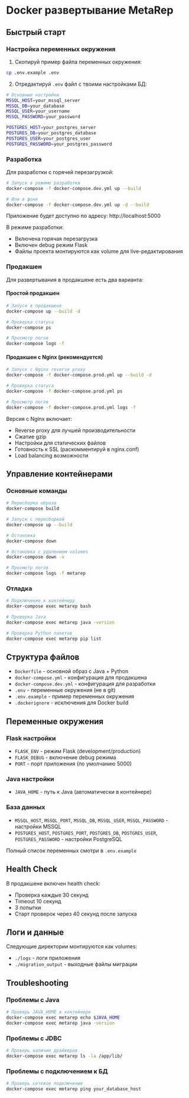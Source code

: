 # Docker развертывание MetaRep

## Быстрый старт

### Настройка переменных окружения

1. Скопируй пример файла переменных окружения:
```bash
cp .env.example .env
```

2. Отредактируй `.env` файл с твоими настройками БД:
```bash
# Основные настройки
MSSQL_HOST=your_mssql_server
MSSQL_DB=your_database
MSSQL_USER=your_username
MSSQL_PASSWORD=your_password

POSTGRES_HOST=your_postgres_server
POSTGRES_DB=your_postgres_database
POSTGRES_USER=your_postgres_user
POSTGRES_PASSWORD=your_postgres_password
```

### Разработка

Для разработки с горячей перезагрузкой:

```bash
# Запуск в режиме разработки
docker-compose -f docker-compose.dev.yml up --build

# Или в фоне
docker-compose -f docker-compose.dev.yml up -d --build
```

Приложение будет доступно по адресу: http://localhost:5000

В режиме разработки:
- Включена горячая перезагрузка
- Включен debug режим Flask
- Файлы проекта монтируются как volume для live-редактирования

### Продакшен

Для развертывания в продакшене есть два варианта:

#### Простой продакшен
```bash
# Запуск в продакшене
docker-compose up --build -d

# Проверка статуса
docker-compose ps

# Просмотр логов
docker-compose logs -f
```

#### Продакшен с Nginx (рекомендуется)
```bash
# Запуск с Nginx reverse proxy
docker-compose -f docker-compose.prod.yml up --build -d

# Проверка статуса
docker-compose -f docker-compose.prod.yml ps

# Просмотр логов
docker-compose -f docker-compose.prod.yml logs -f
```

Версия с Nginx включает:
- Reverse proxy для лучшей производительности
- Сжатие gzip
- Настройки для статических файлов
- Готовность к SSL (раскомментируй в nginx.conf)
- Load balancing возможности

## Управление контейнерами

### Основные команды

```bash
# Пересборка образа
docker-compose build

# Запуск с пересборкой
docker-compose up --build

# Остановка
docker-compose down

# Остановка с удалением volumes
docker-compose down -v

# Просмотр логов
docker-compose logs -f metarep
```

### Отладка

```bash
# Подключение к контейнеру
docker-compose exec metarep bash

# Проверка Java
docker-compose exec metarep java -version

# Проверка Python пакетов
docker-compose exec metarep pip list
```

## Структура файлов

- `Dockerfile` - основной образ с Java + Python
- `docker-compose.yml` - конфигурация для продакшена
- `docker-compose.dev.yml` - конфигурация для разработки
- `.env` - переменные окружения (не в git)
- `.env.example` - пример переменных окружения
- `.dockerignore` - исключения для Docker build

## Переменные окружения

### Flask настройки
- `FLASK_ENV` - режим Flask (development/production)
- `FLASK_DEBUG` - включение debug режима
- `PORT` - порт приложения (по умолчанию 5000)

### Java настройки
- `JAVA_HOME` - путь к Java (автоматически в контейнере)

### База данных
- `MSSQL_HOST`, `MSSQL_PORT`, `MSSQL_DB`, `MSSQL_USER`, `MSSQL_PASSWORD` - настройки MSSQL
- `POSTGRES_HOST`, `POSTGRES_PORT`, `POSTGRES_DB`, `POSTGRES_USER`, `POSTGRES_PASSWORD` - настройки PostgreSQL

Полный список переменных смотри в `.env.example`

## Health Check

В продакшене включен health check:
- Проверка каждые 30 секунд
- Timeout 10 секунд
- 3 попытки
- Старт проверок через 40 секунд после запуска

## Логи и данные

Следующие директории монтируются как volumes:
- `./logs` - логи приложения
- `./migration_output` - выходные файлы миграции

## Troubleshooting

### Проблемы с Java
```bash
# Проверь JAVA_HOME в контейнере
docker-compose exec metarep echo $JAVA_HOME
docker-compose exec metarep java -version
```

### Проблемы с JDBC
```bash
# Проверь наличие драйверов
docker-compose exec metarep ls -la /app/lib/
```

### Проблемы с подключением к БД
```bash
# Проверь сетевое подключение
docker-compose exec metarep ping your_database_host
``` 